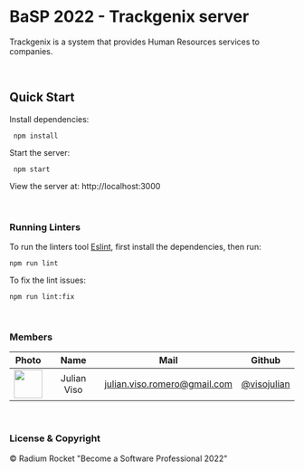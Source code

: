 # BaSP 2022 - Trackgenix server

Trackgenix is a system that provides Human Resources services to companies.

<br>

## Quick Start

Install dependencies:

```console
 npm install
```

Start the server:

```console
 npm start
```

 View the server at: http://localhost:3000

<br>

 ### Running Linters

To run the linters tool [Eslint](https://eslint.org/), first install the dependencies, then run:

```console
npm run lint
```

To fix the lint issues:

```console
npm run lint:fix
```

<br>

### Members

|Photo | Name  | Mail | Github
| :-----: | :-----: | :-----: | :-----: |
<img src="https://avatars.githubusercontent.com/u/15916297?s=400&u=dfa35967b8db963baedf96f1febc27e13b38aca6&v=4" height="50" width="50">| Julian Viso | julian.viso.romero@gmail.com | [@visojulian](https://github.com/visojulian)



<br>

### License & Copyright

© Radium Rocket "Become a Software Professional 2022"